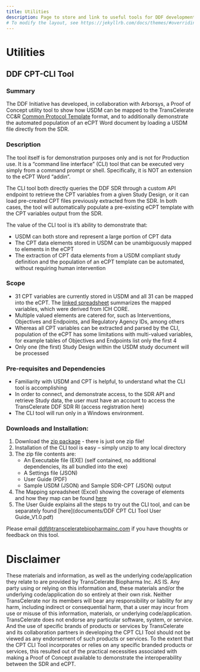 ```yaml
---
title: Utilities
description: Page to store and link to useful tools for DDF development/implementation
# To modify the layout, see https://jekyllrb.com/docs/themes/#overriding-theme-defaults
---
```

# Utilities

## DDF CPT-CLI Tool

### Summary
The DDF Initiative has developed, in collaboration with Arborsys, a Proof of Concept utility tool to show how USDM can be mapped to the TransCelerate CC&R [Common Protocol Template](https://www.transceleratebiopharmainc.com/assets/clinical-content-reuse-solutions/) format, and to additionally demonstrate the automated population of an eCPT Word document by loading a USDM file directly from the SDR.
 
### Description
The tool itself is for demonstration purposes only and is not for Production use.  It is a “command line interface” (CLI) tool that can be executed very simply from a command prompt or shell.  Specifically, it is NOT an extension to the eCPT Word “addin”. 
 
The CLI tool both directly queries the DDF SDR through a custom API endpoint to retrieve the CPT variables from a given Study Design, or it can load pre-created CPT files previously extracted from the SDR.  In both cases, the tool will automatically populate a pre-existing eCPT template with the CPT variables output from the SDR.
 
The value of the CLI tool is it’s ability to demonstrate that:
- USDM can both store and represent a large portion of CPT data
- The CPT data elements stored in USDM can be unambiguously mapped to elements in the eCPT
- The extraction of CPT data elements from a USDM compliant study definition and the population of an eCPT template can be automated, without requiring human intervention
 
### Scope
- 31 CPT variables are currently stored in USDM and all 31 can be mapped into the eCPT.  The [linked spreadsheet](documents/ddf-sdr-ri-usdm-cpt-mapping-sheet-v2.0.xlsx) summarizes the mapped variables, which were derived from ICH CORE.
- Multiple valued elements are catered for, such as Interventions, Objectives and Endpoints, and Regulatory Agency IDs, among others
- Whereas all CPT variables can be extracted and parsed by the CLI, population of the eCPT has some limitations with multi-valued variables, for example tables of Objectives and Endpoints list only the first 4
- Only one (the first) Study Design within the USDM study document will be processed
 
### Pre-requisites and Dependencies
- Familiarity with USDM and CPT is helpful, to understand what the CLI tool is accomplishing
- In order to connect, and demonstrate access, to the SDR API and retrieve Study data, the user must have an account to access the TransCelerate DDF SDR RI (access registration here)
- The CLI tool will run only in a Windows environment.
 
### Downloads and Installation:
1. Download the [zip package](documents/DDF-0.23.0802.1405.zip) - there is just one zip file!
2. Installation of the CLI tool is easy – simply unzip to any local directory
3. The zip file contents are:
    - An Executable file (EXE) (self contained, no additional dependencies, its all bundled into the exe)
    - A Settings file (JSON)
    - User Guide (PDF)
    - Sample USDM (JSON) and Sample SDR-CPT (JSON) output
4. The Mapping spreadsheet (Excel) showing the coverage of elements and how they map can be found [here](documents/ddf-sdr-ri-usdm-cpt-mapping-sheet-v2.0.xlsx) 
5. The User Guide explains all the steps to try out the CLI tool, and can be separately found [here](documents/DDF CPT CLI Tool User Guide_V1.0.pdf)
 
Please email ddf@transceleratebiopharmainc.com if you have thoughts or feedback on this tool.
 
# Disclaimer
These materials and information, as well as the underlying code/application they relate to are provided by TransCelerate Biopharma Inc. AS IS. Any party using or relying on this information and, these materials and/or the underlying code/application do so entirely at their own risk. Neither TransCelerate nor its members will bear any responsibility or liability for any harm, including indirect or consequential harm, that a user may incur from use or misuse of this information, materials, or underlying code/application.
TransCelerate does not endorse any particular software, system, or service. And the use of specific brands of products or services by TransCelerate and its collaboration partners in developing the CPT CLI Tool should not be viewed as any endorsement of such products or services. To the extent that the CPT CLI Tool incorporates or relies on any specific branded products or services, this resulted out of the practical necessities associated with making a Proof of Concept available to demonstrate the interoperability between the SDR and eCPT.